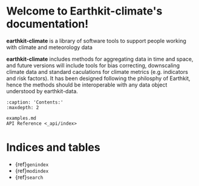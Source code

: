 # Welcome to Earthkit-climate's documentation!

**earthkit-climate** is a library of software tools to support people working with climate and meteorology data

**earthkit-climate** includes methods for aggregating data in time and space, and future versions will 
include tools for bias correcting, downscaling climate data and standard caculations for climate metrics 
(e.g. indicators and risk factors).
It has been designed following the philosphy of Earthkit, hence the methods should be interoperable with any
data object understood by earthkit-data.


```{toctree}
:caption: 'Contents:'
:maxdepth: 2

examples.md
API Reference <_api/index>
```

# Indices and tables

- {ref}`genindex`
- {ref}`modindex`
- {ref}`search`
